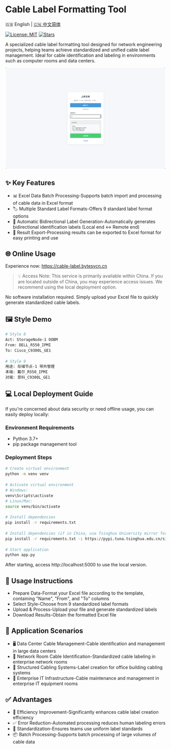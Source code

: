 # Cable Label Formatting Tool

<p align="left">🇬🇧 English |  <a title="Chinese" href="README.md">🇨🇳 中文简体</a>
  
<a href="https://www.gnu.org/licenses/gpl-3.0.html#license-text"><img src="https://img.shields.io/github/license/hz157/cable-label" alt="License: MIT"></a>
<a href="https://github.com/hz157/cable-label"><img src="https://img.shields.io/github/stars/hz157/cable-label" alt="Stars"></a> 
</p>


A specialized cable label formatting tool designed for network engineering projects, helping teams achieve standardized and unified cable label management. Ideal for cable identification and labeling in environments such as computer rooms and data centers.

<p align="center"><img src= "./docs/img1.png" width="500" /></p>

## ✨ Key Features
- 📊 Excel Data Batch Processing-Supports batch import and processing of cable data in Excel format
- 🏷️ Multiple Standard Label Formats-Offers 9 standard label format options
- 🔄 Automatic Bidirectional Label Generation-Automatically generates bidirectional identification labels (Local end ↔ Remote end)
- 💾 Result Export-Processing results can be exported to Excel format for easy printing and use

## 🌐 Online Usage

Experience now: https://cable-label.bytesycn.cn 
> 💡 Access Note: This service is primarily available within China. If you are located outside of China, you may experience access issues. We recommend using the local deployment option.

No software installation required. Simply upload your Excel file to quickly generate standardized cable labels.

## 🖼️ Style Demo

``` bash
# Style 8
Act: StorageNode-1 OOBM
From: DELL_R550_IPMI
To: Cisco_C9300L_GE1

# Style 9
用途: 存储节点-1 带外管理
本端: 戴尔_R550_IPMI
对端: 思科_C9300L_GE1
```


## 💻 Local Deployment Guide

If you're concerned about data security or need offline usage, you can easily deploy locally:

### Environment Requirements
- Python 3.7+
- pip package management tool

### Deployment Steps

``` bash
# Create virtual environment
python -m venv venv

# Activate virtual environment
# Windows:
venv\Scripts\activate
# Linux/Mac:
source venv/bin/activate

# Install dependencies
pip install -r requirements.txt

# Install dependencies (if in China, use Tsinghua University mirror for faster installation)
pip install -r requirements.txt -i https://pypi.tuna.tsinghua.edu.cn/simple

# Start application
python app.py
```

After starting, access http://localhost:5000 to use the local version.

## 📖 Usage Instructions
- Prepare Data-Format your Excel file according to the template, containing "Name", "From", and "To" columns
- Select Style-Choose from 9 standardized label formats
- Upload & Process-Upload your file and generate standardized labels
- Download Results-Obtain the formatted Excel file

## 🏢 Application Scenarios
- 🖥️ Data Center Cable Management-Cable identification and management in large data centers
- 📡 Network Room Cable Identification-Standardized cable labeling in enterprise network rooms
- 🔌 Structured Cabling Systems-Label creation for office building cabling systems
- 🏢 Enterprise IT Infrastructure-Cable maintenance and management in enterprise IT equipment rooms

## ✅ Advantages
- 🚀 Efficiency Improvement-Significantly enhances cable label creation efficiency
- ✅ Error Reduction-Automated processing reduces human labeling errors
- 🎯 Standardization-Ensures teams use uniform label standards
- 📦 Batch Processing-Supports batch processing of large volumes of cable data
